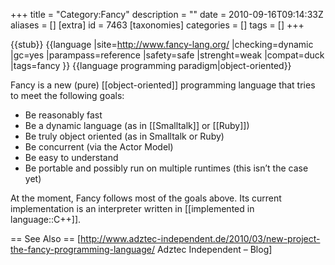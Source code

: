 +++
title = "Category:Fancy"
description = ""
date = 2010-09-16T09:14:33Z
aliases = []
[extra]
id = 7463
[taxonomies]
categories = []
tags = []
+++

{{stub}}
{{language
|site=http://www.fancy-lang.org/
|checking=dynamic
|gc=yes
|parampass=reference
|safety=safe
|strenght=weak
|compat=duck
|tags=fancy
}}
{{language programming paradigm|object-oriented}}

Fancy is a new (pure) [[object-oriented]] programming language that tries to meet the following goals:

* Be reasonably fast
* Be a dynamic language (as in [[Smalltalk]] or [[Ruby]])
* Be truly object oriented (as in Smalltalk or Ruby)
* Be concurrent (via the Actor Model)
* Be easy to understand
* Be portable and possibly run on multiple runtimes (this isn’t the case yet)

At the moment, Fancy follows most of the goals above. Its current implementation is an interpreter written in [[implemented in language::C++]].

== See Also ==
[http://www.adztec-independent.de/2010/03/new-project-the-fancy-programming-language/ Adztec Independent – Blog]
